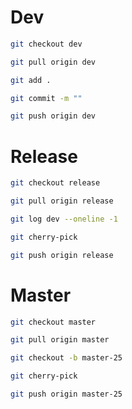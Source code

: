 # Dev
```sh
git checkout dev
```

```sh
git pull origin dev
```

```sh
git add .
```

```sh
git commit -m ""
```

```sh
git push origin dev
```

# Release
```sh
git checkout release
```

```sh
git pull origin release
```

```sh
git log dev --oneline -1
```

```sh
git cherry-pick
```

```sh
git push origin release
```


# Master
```sh
git checkout master
```

```sh
git pull origin master
```

```sh
git checkout -b master-25
```

```sh
git cherry-pick
```

```sh
git push origin master-25
```

